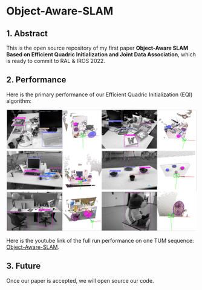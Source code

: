 # Object-Aware-SLAM

## 1. Abstract

This is the open source repository of my first paper **Object-Aware  SLAM  Based  on  Efficient  Quadric  Initialization  and Joint  Data  Association**, which is ready to commit to RAL &amp; IROS 2022.

## 2. Performance

Here is the primary performance of our Efficient  Quadric  Initialization (EQI) algorithm:

![perfomance](https://github.com/caobugai12138/Object-Aware-SLAM/blob/main/images/performance.png?raw=true)

Here is the youtube link of the  full run performance on one TUM sequence: [Object-Aware-SLAM](https://youtu.be/Ng6E-lpqJ6E).

## 3. Future

Once our paper is accepted, we will open source our code.



